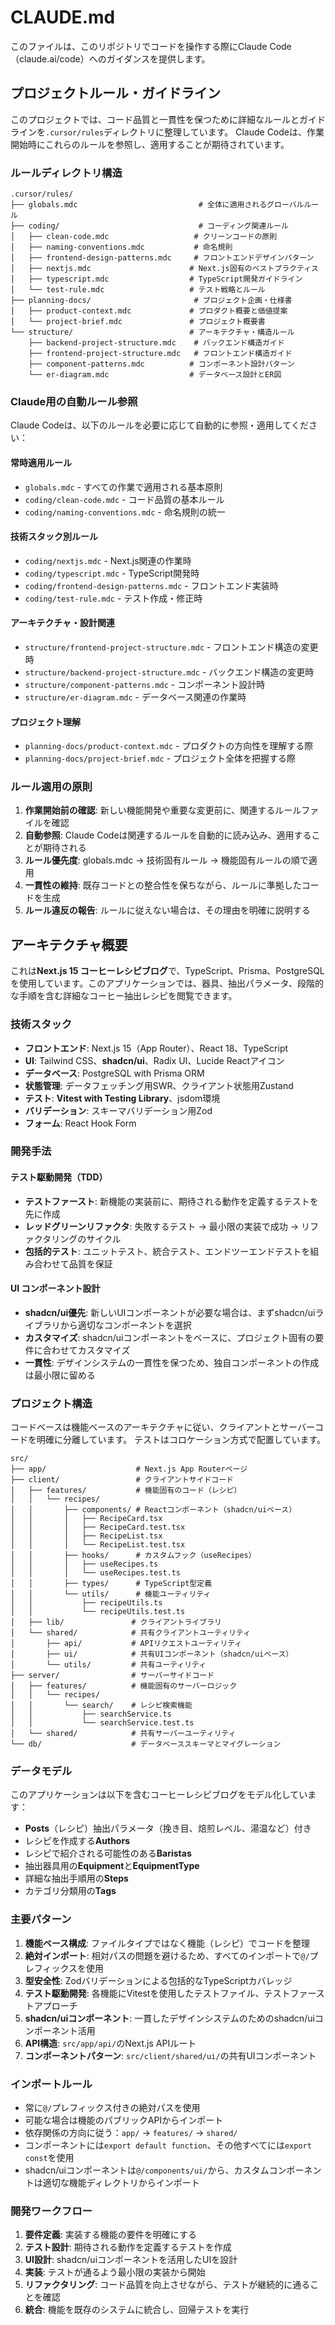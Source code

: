 # CLAUDE.md

このファイルは、このリポジトリでコードを操作する際にClaude Code（claude.ai/code）へのガイダンスを提供します。

## プロジェクトルール・ガイドライン

このプロジェクトでは、コード品質と一貫性を保つために詳細なルールとガイドラインを`.cursor/rules`ディレクトリに整理しています。
Claude Codeは、作業開始時にこれらのルールを参照し、適用することが期待されています。

### ルールディレクトリ構造

```
.cursor/rules/
├── globals.mdc                           # 全体に適用されるグローバルルール
├── coding/                               # コーディング関連ルール
│   ├── clean-code.mdc                   # クリーンコードの原則
│   ├── naming-conventions.mdc           # 命名規則
│   ├── frontend-design-patterns.mdc     # フロントエンドデザインパターン
│   ├── nextjs.mdc                      # Next.js固有のベストプラクティス
│   ├── typescript.mdc                  # TypeScript開発ガイドライン
│   └── test-rule.mdc                   # テスト戦略とルール
├── planning-docs/                       # プロジェクト企画・仕様書
│   ├── product-context.mdc             # プロダクト概要と価値提案
│   └── project-brief.mdc               # プロジェクト概要書
└── structure/                          # アーキテクチャ・構造ルール
    ├── backend-project-structure.mdc    # バックエンド構造ガイド
    ├── frontend-project-structure.mdc   # フロントエンド構造ガイド
    ├── component-patterns.mdc          # コンポーネント設計パターン
    └── er-diagram.mdc                  # データベース設計とER図
```

### Claude用の自動ルール参照

Claude Codeは、以下のルールを必要に応じて自動的に参照・適用してください：

#### 常時適用ルール

- `globals.mdc` - すべての作業で適用される基本原則
- `coding/clean-code.mdc` - コード品質の基本ルール
- `coding/naming-conventions.mdc` - 命名規則の統一

#### 技術スタック別ルール

- `coding/nextjs.mdc` - Next.js関連の作業時
- `coding/typescript.mdc` - TypeScript開発時
- `coding/frontend-design-patterns.mdc` - フロントエンド実装時
- `coding/test-rule.mdc` - テスト作成・修正時

#### アーキテクチャ・設計関連

- `structure/frontend-project-structure.mdc` - フロントエンド構造の変更時
- `structure/backend-project-structure.mdc` - バックエンド構造の変更時
- `structure/component-patterns.mdc` - コンポーネント設計時
- `structure/er-diagram.mdc` - データベース関連の作業時

#### プロジェクト理解

- `planning-docs/product-context.mdc` - プロダクトの方向性を理解する際
- `planning-docs/project-brief.mdc` - プロジェクト全体を把握する際

### ルール適用の原則

1. **作業開始前の確認**: 新しい機能開発や重要な変更前に、関連するルールファイルを確認
2. **自動参照**: Claude Codeは関連するルールを自動的に読み込み、適用することが期待される
3. **ルール優先度**: globals.mdc → 技術固有ルール → 機能固有ルールの順で適用
4. **一貫性の維持**: 既存コードとの整合性を保ちながら、ルールに準拠したコードを生成
5. **ルール違反の報告**: ルールに従えない場合は、その理由を明確に説明する

## アーキテクチャ概要

これは**Next.js 15 コーヒーレシピブログ**で、TypeScript、Prisma、PostgreSQLを使用しています。このアプリケーションでは、器具、抽出パラメータ、段階的な手順を含む詳細なコーヒー抽出レシピを閲覧できます。

### 技術スタック

- **フロントエンド**: Next.js 15（App Router）、React 18、TypeScript
- **UI**: Tailwind CSS、**shadcn/ui**、Radix UI、Lucide Reactアイコン
- **データベース**: PostgreSQL with Prisma ORM
- **状態管理**: データフェッチング用SWR、クライアント状態用Zustand
- **テスト**: **Vitest with Testing Library**、jsdom環境
- **バリデーション**: スキーマバリデーション用Zod
- **フォーム**: React Hook Form

### 開発手法

#### テスト駆動開発（TDD）

- **テストファースト**: 新機能の実装前に、期待される動作を定義するテストを先に作成
- **レッドグリーンリファクタ**: 失敗するテスト → 最小限の実装で成功 → リファクタリングのサイクル
- **包括的テスト**: ユニットテスト、統合テスト、エンドツーエンドテストを組み合わせて品質を保証

#### UI コンポーネント設計

- **shadcn/ui優先**: 新しいUIコンポーネントが必要な場合は、まずshadcn/uiライブラリから適切なコンポーネントを選択
- **カスタマイズ**: shadcn/uiコンポーネントをベースに、プロジェクト固有の要件に合わせてカスタマイズ
- **一貫性**: デザインシステムの一貫性を保つため、独自コンポーネントの作成は最小限に留める

### プロジェクト構造

コードベースは機能ベースのアーキテクチャに従い、クライアントとサーバーコードを明確に分離しています。
テストはコロケーション方式で配置しています。

```
src/
├── app/                    # Next.js App Routerページ
├── client/                 # クライアントサイドコード
│   ├── features/           # 機能固有のコード（レシピ）
│   │   └── recipes/
│   │       ├── components/ # Reactコンポーネント（shadcn/uiベース）
│   │       │   ├── RecipeCard.tsx
│   │       │   ├── RecipeCard.test.tsx
│   │       │   ├── RecipeList.tsx
│   │       │   └── RecipeList.test.tsx
│   │       ├── hooks/      # カスタムフック（useRecipes）
│   │       │   ├── useRecipes.ts
│   │       │   └── useRecipes.test.ts
│   │       ├── types/      # TypeScript型定義
│   │       └── utils/      # 機能ユーティリティ
│   │           ├── recipeUtils.ts
│   │           └── recipeUtils.test.ts
│   ├── lib/               # クライアントライブラリ
│   └── shared/            # 共有クライアントユーティリティ
│       ├── api/           # APIリクエストユーティリティ
│       ├── ui/            # 共有UIコンポーネント（shadcn/uiベース）
│       └── utils/         # 共有ユーティリティ
├── server/                # サーバーサイドコード
│   ├── features/          # 機能固有のサーバーロジック
│   │   └── recipes/
│   │       └── search/    # レシピ検索機能
│   │           ├── searchService.ts
│   │           └── searchService.test.ts
│   └── shared/            # 共有サーバーユーティリティ
└── db/                    # データベーススキーマとマイグレーション
```

### データモデル

このアプリケーションは以下を含むコーヒーレシピブログをモデル化しています：

- **Posts**（レシピ）抽出パラメータ（挽き目、焙煎レベル、湯温など）付き
- レシピを作成する**Authors**
- レシピで紹介される可能性のある**Baristas**
- 抽出器具用の**Equipment**と**EquipmentType**
- 詳細な抽出手順用の**Steps**
- カテゴリ分類用の**Tags**

### 主要パターン

1. **機能ベース構成**: ファイルタイプではなく機能（レシピ）でコードを整理
2. **絶対インポート**: 相対パスの問題を避けるため、すべてのインポートで`@/`プレフィックスを使用
3. **型安全性**: Zodバリデーションによる包括的なTypeScriptカバレッジ
4. **テスト駆動開発**: 各機能にVitestを使用したテストファイル、テストファーストアプローチ
5. **shadcn/uiコンポーネント**: 一貫したデザインシステムのためのshadcn/uiコンポーネント活用
6. **API構造**: `src/app/api/`のNext.js APIルート
7. **コンポーネントパターン**: `src/client/shared/ui/`の共有UIコンポーネント

### インポートルール

- 常に`@/`プレフィックス付きの絶対パスを使用
- 可能な場合は機能のパブリックAPIからインポート
- 依存関係の方向に従う：`app/` → `features/` → `shared/`
- コンポーネントには`export default function`、その他すべてには`export const`を使用
- shadcn/uiコンポーネントは`@/components/ui/`から、カスタムコンポーネントは適切な機能ディレクトリからインポート

### 開発ワークフロー

1. **要件定義**: 実装する機能の要件を明確にする
2. **テスト設計**: 期待される動作を定義するテストを作成
3. **UI設計**: shadcn/uiコンポーネントを活用したUIを設計
4. **実装**: テストが通るよう最小限の実装から開始
5. **リファクタリング**: コード品質を向上させながら、テストが継続的に通ることを確認
6. **統合**: 機能を既存のシステムに統合し、回帰テストを実行
